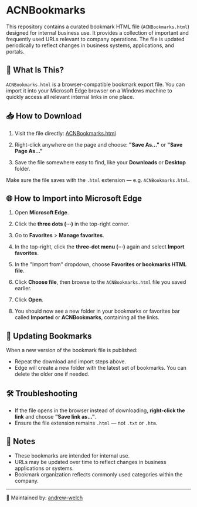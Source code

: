 # ACNBookmarks

This repository contains a curated bookmark HTML file (`ACNBookmarks.html`) designed for internal business use. It provides a collection of important and frequently used URLs relevant to company operations. The file is updated periodically to reflect changes in business systems, applications, and portals.

## 🔗 What Is This?

`ACNBookmarks.html` is a browser-compatible bookmark export file. You can import it into your Microsoft Edge browser on a Windows machine to quickly access all relevant internal links in one place.

## 📥 How to Download

1. Visit the file directly:
   [ACNBookmarks.html](https://github.com/andrew-welch/ACNBookmarks/raw/main/content/ACNBookmarks.html)

2. Right-click anywhere on the page and choose:
   **"Save As..."** or **"Save Page As..."**

3. Save the file somewhere easy to find, like your **Downloads** or **Desktop** folder.

Make sure the file saves with the `.html` extension — e.g. `ACNBookmarks.html`.

## 🌐 How to Import into Microsoft Edge

1. Open **Microsoft Edge**.

2. Click the **three dots (⋯)** in the top-right corner.

3. Go to **Favorites** > **Manage favorites**.

4. In the top-right, click the **three-dot menu (⋯)** again and select **Import favorites**.

5. In the "Import from" dropdown, choose **Favorites or bookmarks HTML file**.

6. Click **Choose file**, then browse to the `ACNBookmarks.html` file you saved earlier.

7. Click **Open**.

8. You should now see a new folder in your bookmarks or favorites bar called **Imported** or **ACNBookmarks**, containing all the links.

## 🔄 Updating Bookmarks

When a new version of the bookmark file is published:

- Repeat the download and import steps above.
- Edge will create a new folder with the latest set of bookmarks. You can delete the older one if needed.

## 🛠 Troubleshooting

- If the file opens in the browser instead of downloading, **right-click the link** and choose **"Save link as..."**.
- Ensure the file extension remains `.html` — not `.txt` or `.htm`.

## 📌 Notes

- These bookmarks are intended for internal use.
- URLs may be updated over time to reflect changes in business applications or systems.
- Bookmark organization reflects commonly used categories within the company.

---

📁 Maintained by: [andrew-welch](https://github.com/andrew-welch)

